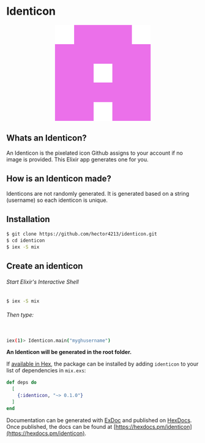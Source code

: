 # Identicon

 <p align="center">
 <img src='/README/example.png'>
 </p>

## Whats an Identicon?

An Identicon is the pixelated icon Github assigns to your account if no image is provided. This Elixir app generates one for you.

## How is an Identicon made?

Identicons are not randomly generated. It is generated based on a string (username) so each identicon is unique.

## Installation

```sh
$ git clone https://github.com/hector4213/identicon.git
$ cd identicon
$ iex -S mix
```

## Create an identicon

###### Start Elixir's Interactive Shell

```sh
$ iex -S mix
```

###### Then type:

```sh

iex(1)> Identicon.main("myghusername")

```

**An Identicon will be generated in the root folder.**

If [available in Hex](https://hex.pm/docs/publish), the package can be installed
by adding `identicon` to your list of dependencies in `mix.exs`:

```elixir
def deps do
  [
    {:identicon, "~> 0.1.0"}
  ]
end
```

Documentation can be generated with [ExDoc](https://github.com/elixir-lang/ex_doc)
and published on [HexDocs](https://hexdocs.pm). Once published, the docs can
be found at [https://hexdocs.pm/identicon](https://hexdocs.pm/identicon).
